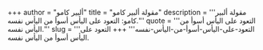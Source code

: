 +++
author = "ألبير كامو"
title = "مقولة ألبير كامو"
description = '''مقولة ألبير كامو: التعود على اليأس أسوأ من اليأس نفسه.'''
quote = '''التعود على اليأس أسوأ من اليأس نفسه.'''
slug = '''التعود-على-اليأس-أسوأ-من-اليأس-نفسه'''
+++
التعود على اليأس أسوأ من اليأس نفسه.
